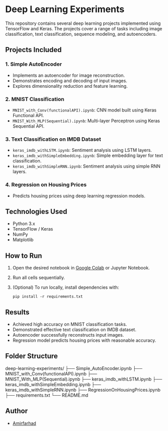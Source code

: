 # Deep Learning Experiments

This repository contains several deep learning projects implemented using TensorFlow and Keras. The projects cover a range of tasks including image classification, text classification, sequence modeling, and autoencoders.

## Projects Included

### 1. Simple AutoEncoder
- Implements an autoencoder for image reconstruction.
- Demonstrates encoding and decoding of input images.
- Explores dimensionality reduction and feature learning.

### 2. MNIST Classification
- `MNIST_with_Conv(functionalAPI).ipynb`: CNN model built using Keras Functional API.
- `MNIST_With_MLP(Sequential).ipynb`: Multi-layer Perceptron using Keras Sequential API.

### 3. Text Classification on IMDB Dataset
- `keras_imdb_withLSTM.ipynb`: Sentiment analysis using LSTM layers.
- `keras_imdb_withSimpleEmbedding.ipynb`: Simple embedding layer for text classification.
- `keras_imdb_withSimpleRNN.ipynb`: Sentiment analysis using simple RNN layers.

### 4. Regression on Housing Prices
- Predicts housing prices using deep learning regression models.

## Technologies Used
- Python 3.x
- TensorFlow / Keras
- NumPy
- Matplotlib

## How to Run
1. Open the desired notebook in [Google Colab](https://colab.research.google.com/) or Jupyter Notebook.
2. Run all cells sequentially.
3. (Optional) To run locally, install dependencies with:

    ```
    pip install -r requirements.txt
    ```

## Results
- Achieved high accuracy on MNIST classification tasks.
- Demonstrated effective text classification on IMDB dataset.
- Autoencoder successfully reconstructs input images.
- Regression model predicts housing prices with reasonable accuracy.

## Folder Structure
deep-learning-experiments/
├── Simple_AutoEncoder.ipynb
├── MNIST_with_Conv(functionalAPI).ipynb
├── MNIST_With_MLP(Sequential).ipynb
├── keras_imdb_withLSTM.ipynb
├── keras_imdb_withSimpleEmbedding.ipynb
├── keras_imdb_withSimpleRNN.ipynb
├── RegressionOnHousingPrices.ipynb
├── requirements.txt
└── README.md

## Author
- [Amirfarhad](https://github.com/Rubick666)
